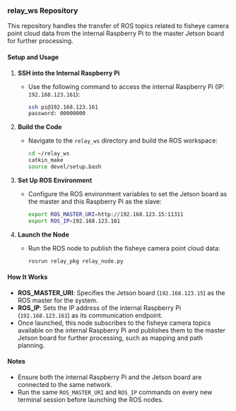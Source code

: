 ### **relay_ws Repository**  

This repository handles the transfer of ROS topics related to fisheye camera point cloud data from the internal Raspberry Pi to the master Jetson board for further processing.  

#### **Setup and Usage**  

1. **SSH into the Internal Raspberry Pi**  
   - Use the following command to access the internal Raspberry Pi (IP: `192.168.123.161`):  
     ```bash
     ssh pi@192.168.123.161
     password: 00000000
     ```

2. **Build the Code**  
   - Navigate to the `relay_ws` directory and build the ROS workspace:  
     ```bash
     cd ~/relay_ws
     catkin_make
     source devel/setup.bash
     ```

3. **Set Up ROS Environment**  
   - Configure the ROS environment variables to set the Jetson board as the master and this Raspberry Pi as the slave:  
     ```bash
     export ROS_MASTER_URI=http://192.168.123.15:11311
     export ROS_IP=192.168.123.161
     ```

4. **Launch the Node**  
   - Run the ROS node to publish the fisheye camera point cloud data:  
     ```bash
     rosrun relay_pkg relay_node.py
     ```

#### **How It Works**  
- **ROS_MASTER_URI**: Specifies the Jetson board (`192.168.123.15`) as the ROS master for the system.  
- **ROS_IP**: Sets the IP address of the internal Raspberry Pi (`192.168.123.161`) as its communication endpoint.  
- Once launched, this node subscribes to the fisheye camera topics available on the internal Raspberry Pi and publishes them to the master Jetson board for further processing, such as mapping and path planning.  

#### **Notes**  
- Ensure both the internal Raspberry Pi and the Jetson board are connected to the same network.  
- Run the same `ROS_MASTER_URI` and `ROS_IP` commands on every new terminal session before launching the ROS nodes.  
